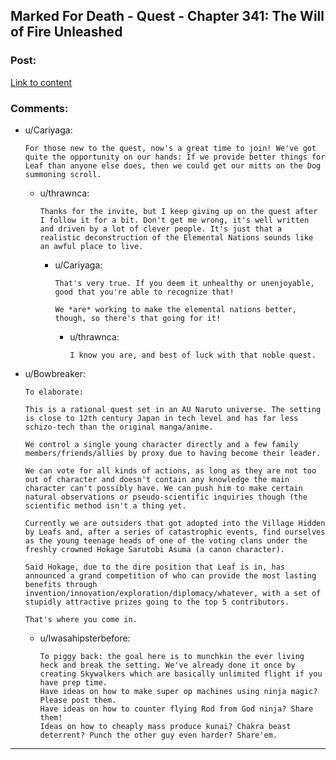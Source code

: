 ## Marked For Death - Quest - Chapter 341: The Will of Fire Unleashed

### Post:

[Link to content](https://forums.sufficientvelocity.com/threads/marked-for-death-a-rational-naruto-quest.24481/post-13697483)

### Comments:

- u/Cariyaga:
  ```
  For those new to the quest, now's a great time to join! We've got quite the opportunity on our hands: If we provide better things for Leaf than anyone else does, then we could get our mitts on the Dog summoning scroll.
  ```

  - u/thrawnca:
    ```
    Thanks for the invite, but I keep giving up on the quest after I follow it for a bit. Don't get me wrong, it's well written and driven by a lot of clever people. It's just that a realistic deconstruction of the Elemental Nations sounds like an awful place to live.
    ```

    - u/Cariyaga:
      ```
      That's very true. If you deem it unhealthy or unenjoyable, good that you're able to recognize that! 

      We *are* working to make the elemental nations better, though, so there's that going for it!
      ```

      - u/thrawnca:
        ```
        I know you are, and best of luck with that noble quest.
        ```

- u/Bowbreaker:
  ```
  To elaborate:

  This is a rational quest set in an AU Naruto universe. The setting is close to 12th century Japan in tech level and has far less schizo-tech than the original manga/anime.

  We control a single young character directly and a few family members/friends/allies by proxy due to having become their leader.

  We can vote for all kinds of actions, as long as they are not too out of character and doesn't contain any knowledge the main character can't possibly have. We can push him to make certain natural observations or pseudo-scientific inquiries though (the scientific method isn't a thing yet.

  Currently we are outsiders that got adopted into the Village Hidden by Leafs and, after a series of catastrophic events, find ourselves as the young teenage heads of one of the voting clans under the freshly crowned Hokage Sarutobi Asuma (a canon character).

  Said Hokage, due to the dire position that Leaf is in, has announced a grand competition of who can provide the most lasting benefits through invention/innovation/exploration/diplomacy/whatever, with a set of stupidly attractive prizes going to the top 5 contributors.

  That's where you come in.
  ```

  - u/Iwasahipsterbefore:
    ```
    To piggy back: the goal here is to munchkin the ever living heck and break the setting. We've already done it once by creating Skywalkers which are basically unlimited flight if you have prep time. 
    Have ideas on how to make super op machines using ninja magic? Please post them. 
    Have ideas on how to counter flying Rod from God ninja? Share them!
    Ideas on how to cheaply mass produce kunai? Chakra beast deterrent? Punch the other guy even harder? Share'em.
    ```

---


